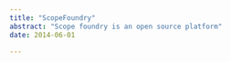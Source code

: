 ```yaml
---
title: "ScopeFoundry"
abstract: "Scope foundry is an open source platform"
date: 2014-06-01

---
```


